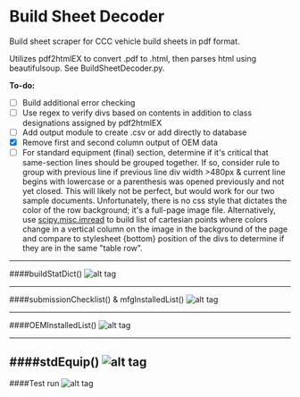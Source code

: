 # Build Sheet Decoder
Build sheet scraper for CCC vehicle build sheets in pdf format.

Utilizes pdf2htmlEX to convert .pdf to .html, then parses html using beautifulsoup. See BuildSheetDecoder.py.

**To-do:**
- [ ] Build additional error checking
- [ ] Use regex to verify divs based on contents in addition to class designations assigned by pdf2htmlEX
- [ ] Add output module to create .csv or add directly to database
- [X] Remove first and second column output of OEM data
- [ ] For standard equipment (final) section, determine if it's critical that same-section lines should be grouped together. If so, consider rule to group with previous line if previous line div width >480px & current line begins with lowercase or a parenthesis was opened previously and not yet closed. This will likely not be perfect, but would work for our two sample documents. Unfortunately, there is no css style that dictates the color of the row background; it's a full-page image file. Alternatively, use [scipy.misc.imread](https://docs.scipy.org/doc/scipy/reference/generated/scipy.misc.imread.html) to build list of cartesian points where colors change in a vertical column on the image in the background of the page and compare to stylesheet {bottom} position of the divs to determine if they are in the same "table row".

---
####buildStatDict()
![alt tag](https://cloud.githubusercontent.com/assets/23618756/22548332/fa87c866-e913-11e6-8c30-754d3f0d8224.png)

---
####submissionChecklist() & mfgInstalledList()
![alt tag](https://cloud.githubusercontent.com/assets/23618756/22548117/fa65f66a-e912-11e6-8c62-0f7dc67c7390.png)

---
####OEMInstalledList()
![alt tag](https://cloud.githubusercontent.com/assets/23618756/22548113/fa6149b2-e912-11e6-8605-16c4a0c6dfc6.png)

---
####stdEquip()
![alt tag](https://cloud.githubusercontent.com/assets/23618756/22548115/fa626b80-e912-11e6-883c-9928a507ee3f.png)
---
####Test run
![alt tag](https://cloud.githubusercontent.com/assets/23618756/22530352/215a44d4-e8a9-11e6-8e8a-dee3e55904d4.gif)
